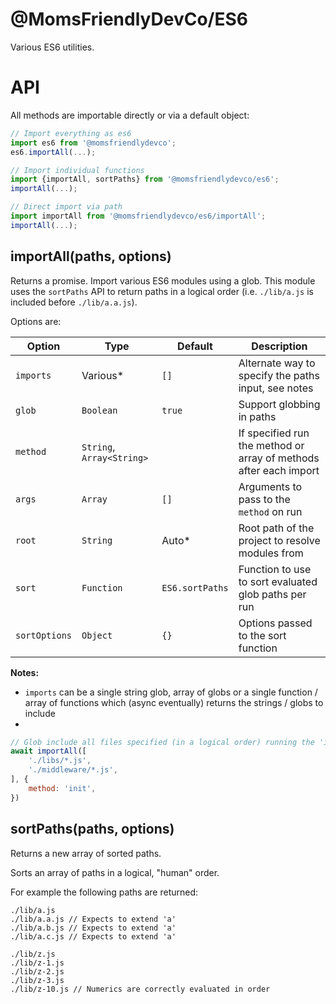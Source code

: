 @MomsFriendlyDevCo/ES6
======================
Various ES6 utilities.


API
===

All methods are importable directly or via a default object:

```javascript
// Import everything as es6
import es6 from '@momsfriendlydevco';
es6.importAll(...);

// Import individual functions
import {importAll, sortPaths} from '@momsfriendlydevco/es6';
importAll(...);

// Direct import via path
import importAll from '@momsfriendlydevco/es6/importAll';
importAll(...);
```


importAll(paths, options)
-------------------------
Returns a promise.
Import various ES6 modules using a glob.
This module uses the `sortPaths` API to return paths in a logical order (i.e. `./lib/a.js` is included before `./lib/a.a.js`).


Options are:

| Option        | Type                      | Default         | Description                                                       |
|---------------|---------------------------|-----------------|-------------------------------------------------------------------|
| `imports`     | Various*                  | `[]`            | Alternate way to specify the paths input, see notes               |
| `glob`        | `Boolean`                 | `true`          | Support globbing in paths                                         |
| `method`      | `String`, `Array<String>` |                 | If specified run the method or array of methods after each import |
| `args`        | `Array`                   | `[]`            | Arguments to pass to the `method` on run                          |
| `root`        | `String`                  | Auto*           | Root path of the project to resolve modules from                  |
| `sort`        | `Function`                | `ES6.sortPaths` | Function to use to sort evaluated glob paths per run              |
| `sortOptions` | `Object`                  | `{}`            | Options passed to the sort function                               |


**Notes:**
* `imports` can be a single string glob, array of globs or a single function / array of functions which (async eventually) returns the strings / globs to include
*


```javascript
// Glob include all files specified (in a logical order) running the 'init' method for each
await importAll([
	'./libs/*.js',
	'./middleware/*.js',
], {
	method: 'init',
})
```


sortPaths(paths, options)
-------------------------
Returns a new array of sorted paths.

Sorts an array of paths in a logical, "human" order.

For example the following paths are returned:

```
./lib/a.js
./lib/a.a.js // Expects to extend 'a'
./lib/a.b.js // Expects to extend 'a'
./lib/a.c.js // Expects to extend 'a'

./lib/z.js
./lib/z-1.js
./lib/z-2.js
./lib/z-3.js
./lib/z-10.js // Numerics are correctly evaluated in order
```
